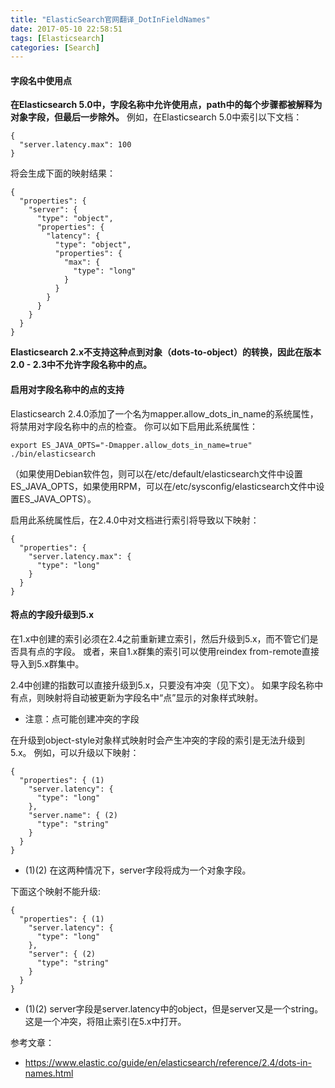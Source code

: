 ```yaml
---
title: "ElasticSearch官网翻译_DotInFieldNames"
date: 2017-05-10 22:58:51
tags: [Elasticsearch]
categories: [Search]
---
```


#### 字段名中使用点

<b>在Elasticsearch 5.0中，字段名称中允许使用点，path中的每个步骤都被解释为对象字段，但最后一步除外。</b> 例如，在Elasticsearch 5.0中索引以下文档：

```
{
  "server.latency.max": 100
}
```

将会生成下面的映射结果：

```
{
  "properties": {
    "server": {
      "type": "object",
      "properties": {
        "latency": {
          "type": "object",
          "properties": {
            "max": {
              "type": "long"
            }
          }
        }
      }
    }
  }
}
```

<b>Elasticsearch 2.x不支持这种点到对象（dots-to-object）的转换，因此在版本2.0 - 2.3中不允许字段名称中的点。</b>

#### 启用对字段名称中的点的支持

Elasticsearch 2.4.0添加了一个名为mapper.allow_dots_in_name的系统属性，将禁用对字段名称中的点的检查。 你可以如下启用此系统属性：

```
export ES_JAVA_OPTS="-Dmapper.allow_dots_in_name=true"
./bin/elasticsearch
```

（如果使用Debian软件包，则可以在/etc/default/elasticsearch文件中设置ES_JAVA_OPTS，如果使用RPM，可以在/etc/sysconfig/elasticsearch文件中设置ES_JAVA_OPTS）。

启用此系统属性后，在2.4.0中对文档进行索引将导致以下映射：

```
{
  "properties": {
    "server.latency.max": {
      "type": "long"
    }
  }
}
```

#### 将点的字段升级到5.x

在1.x中创建的索引必须在2.4之前重新建立索引，然后升级到5.x，而不管它们是否具有点的字段。 或者，来自1.x群集的索引可以使用reindex from-remote直接导入到5.x群集中。

2.4中创建的指数可以直接升级到5.x，只要没有冲突（见下文）。 如果字段名称中有点，则映射将自动被更新为字段名中“点”显示的对象样式映射。

- 注意：点可能创建冲突的字段

在升级到object-style对象样式映射时会产生冲突的字段的索引是无法升级到5.x。 例如，可以升级以下映射：

```
{
  "properties": { (1)
    "server.latency": {
      "type": "long"
    },
    "server.name": { (2)
      "type": "string"
    }
  }
}
```

- (1)(2) 在这两种情况下，server字段将成为一个对象字段。

下面这个映射不能升级:

```
{
  "properties": { (1)
    "server.latency": {
      "type": "long"
    },
    "server": { (2)
      "type": "string"
    }
  }
}
```

- (1)(2) server字段是server.latency中的object，但是server又是一个string。这是一个冲突，将阻止索引在5.x中打开。


参考文章：

- https://www.elastic.co/guide/en/elasticsearch/reference/2.4/dots-in-names.html